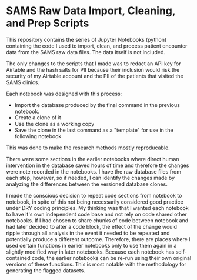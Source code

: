 # SAMS Raw Data Import, Cleaning, and Prep Scripts

This repository contains the series of Jupyter Notebooks (python) containing the code I used to import, clean, and process patient encounter data from the SAMS raw data files. The data itself is not included.

The only changes to the scripts that I made was to redact an API key for Airtable and the hash salts for PII because their inclusion would risk the security of my Airtable account and the PII of the patients that visited the SAMS clinics. 

Each notebook was designed with this process:

- Import the database produced by the final command in the previous notebook.
- Create a clone of it
- Use the clone as a working copy
- Save the clone in the last command as a "template" for use in the following notebook

This was done to make the research methods mostly reproducable. 

There were some sections in the earlier notebooks where direct human intervention in the database saved hours of time and therefore the changes were note recorded in the notebooks. I have the raw database files from each step, however, so if needed, I can identify the changes made by analyzing the differences between the versioned database clones.

I made the conscious decision to repeat code sections from notebook to notebook, in spite of this not being necessarily considered good practice under DRY coding principles. My thinking was that I wanted each notebook to have it's own independent code base and not rely on code shared other notebooks. If I had chosen to share chunks of code between notebook and had later decided to alter a code block, the effect of the change would ripple through all analysis in the event it needed to be repeated and potentially produce a different outcome. Therefore, there are places where I used certain functions in earlier notebooks only to use them again in a slightly modified way in later notebooks. Because each notebook has self-contained code, the earlier notebooks can be re-run using their own original versions of these functions. This is most notable with the methodology for generating the flagged datasets.
